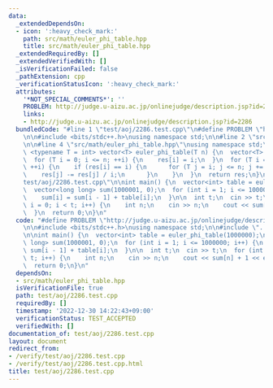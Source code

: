 ```yaml
---
data:
  _extendedDependsOn:
  - icon: ':heavy_check_mark:'
    path: src/math/euler_phi_table.hpp
    title: src/math/euler_phi_table.hpp
  _extendedRequiredBy: []
  _extendedVerifiedWith: []
  _isVerificationFailed: false
  _pathExtension: cpp
  _verificationStatusIcon: ':heavy_check_mark:'
  attributes:
    '*NOT_SPECIAL_COMMENTS*': ''
    PROBLEM: http://judge.u-aizu.ac.jp/onlinejudge/description.jsp?id=2286
    links:
    - http://judge.u-aizu.ac.jp/onlinejudge/description.jsp?id=2286
  bundledCode: "#line 1 \"test/aoj/2286.test.cpp\"\n#define PROBLEM \"http://judge.u-aizu.ac.jp/onlinejudge/description.jsp?id=2286\"\
    \n\n#include <bits/stdc++.h>\nusing namespace std;\n\n#line 2 \"src/math/euler_phi_table.hpp\"\
    \n\n#line 4 \"src/math/euler_phi_table.hpp\"\nusing namespace std;\n\ntemplate\
    \ <typename T = int> vector<T> euler_phi_table(T n) {\n  vector<T> res(n + 1);\n\
    \  for (T i = 0; i <= n; ++i) {\n    res[i] = i;\n  }\n  for (T i = 2; i <= n;\
    \ ++i) {\n    if (res[i] == i) {\n      for (T j = i; j <= n; j += i) {\n    \
    \    res[j] -= res[j] / i;\n      }\n    }\n  }\n  return res;\n}\n#line 7 \"\
    test/aoj/2286.test.cpp\"\n\nint main() {\n  vector<int> table = euler_phi_table(1000000);\n\
    \  vector<long long> sum(1000001, 0);\n  for (int i = 1; i <= 1000000; i++) {\n\
    \    sum[i] = sum[i - 1] + table[i];\n  }\n\n  int t;\n  cin >> t;\n  for (int\
    \ i = 0; i < t; i++) {\n    int n;\n    cin >> n;\n    cout << sum[n] + 1 << endl;\n\
    \  }\n  return 0;\n}\n"
  code: "#define PROBLEM \"http://judge.u-aizu.ac.jp/onlinejudge/description.jsp?id=2286\"\
    \n\n#include <bits/stdc++.h>\nusing namespace std;\n\n#include \"../../src/math/euler_phi_table.hpp\"\
    \n\nint main() {\n  vector<int> table = euler_phi_table(1000000);\n  vector<long\
    \ long> sum(1000001, 0);\n  for (int i = 1; i <= 1000000; i++) {\n    sum[i] =\
    \ sum[i - 1] + table[i];\n  }\n\n  int t;\n  cin >> t;\n  for (int i = 0; i <\
    \ t; i++) {\n    int n;\n    cin >> n;\n    cout << sum[n] + 1 << endl;\n  }\n\
    \  return 0;\n}\n"
  dependsOn:
  - src/math/euler_phi_table.hpp
  isVerificationFile: true
  path: test/aoj/2286.test.cpp
  requiredBy: []
  timestamp: '2022-12-30 14:22:43+09:00'
  verificationStatus: TEST_ACCEPTED
  verifiedWith: []
documentation_of: test/aoj/2286.test.cpp
layout: document
redirect_from:
- /verify/test/aoj/2286.test.cpp
- /verify/test/aoj/2286.test.cpp.html
title: test/aoj/2286.test.cpp
---
```

